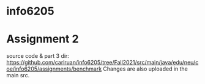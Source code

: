 # info6205

# Assignment 2 
source code & part 3 dir: https://github.com/carlruan/info6205/tree/Fall2021/src/main/java/edu/neu/coe/info6205/assignments/benchmark
Changes are also uploaded in the main src.
